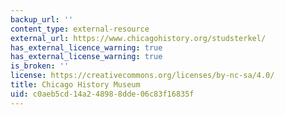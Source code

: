 ```yaml
---
backup_url: ''
content_type: external-resource
external_url: https://www.chicagohistory.org/studsterkel/
has_external_licence_warning: true
has_external_license_warning: true
is_broken: ''
license: https://creativecommons.org/licenses/by-nc-sa/4.0/
title: Chicago History Museum
uid: c0aeb5cd-14a2-4898-8dde-06c83f16835f
---
```

